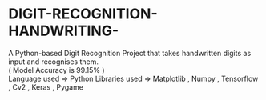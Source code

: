 # DIGIT-RECOGNITION-HANDWRITING-
A Python-based Digit Recognition Project that takes handwritten digits as input and recognises them.                                                                              
( Model Accuracy is 99.15% )                                                                                                                                             
Language used => Python
Libraries used => Matplotlib , Numpy , Tensorflow , Cv2 , Keras , Pygame
